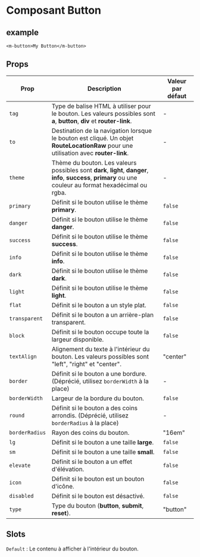 # Composant Button

## example

```Vue
<m-button>My Button</m-button>
```

## Props

| Prop           | Description                                                                                                                                                   | Valeur par défaut |
| -------------- | ------------------------------------------------------------------------------------------------------------------------------------------------------------- | ----------------- |
| `tag`          | Type de balise HTML à utiliser pour le bouton. Les valeurs possibles sont **a**, **button**, **div** et **router-link**.                                      | -                 |
| `to`           | Destination de la navigation lorsque le bouton est cliqué. Un objet **RouteLocationRaw** pour une utilisation avec **router-link**.                           | -                 |
| `theme`        | Thème du bouton. Les valeurs possibles sont **dark**, **light**, **danger**, **info**, **success**, **primary** ou une couleur au format hexadécimal ou rgba. | -                 |
| `primary`      | Définit si le bouton utilise le thème **primary**.                                                                                                            | `false`           |
| `danger`       | Définit si le bouton utilise le thème **danger**.                                                                                                             | `false`           |
| `success`      | Définit si le bouton utilise le thème **success**.                                                                                                            | `false`           |
| `info`         | Définit si le bouton utilise le thème **info**.                                                                                                               | `false`           |
| `dark`         | Définit si le bouton utilise le thème **dark**.                                                                                                               | `false`           |
| `light`        | Définit si le bouton utilise le thème **light**.                                                                                                              | `false`           |
| `flat`         | Définit si le bouton a un style plat.                                                                                                                         | `false`           |
| `transparent`  | Définit si le bouton a un arrière-plan transparent.                                                                                                           | `false`           |
| `block`        | Définit si le bouton occupe toute la largeur disponible.                                                                                                      | `false`           |
| `textAlign`    | Alignement du texte à l'intérieur du bouton. Les valeurs possibles sont "left", "right" et "center".                                                          | "center"          |
| `border`       | Définit si le bouton a une bordure. (Déprécié, utilisez `borderWidth` à la place)                                                                             | -                 |
| `borderWidth`  | Largeur de la bordure du bouton.                                                                                                                              | `false`           |
| `round`        | Définit si le bouton a des coins arrondis. (Déprécié, utilisez `borderRadius` à la place)                                                                     | -                 |
| `borderRadius` | Rayon des coins du bouton.                                                                                                                                    | "16em"            |
| `lg`           | Définit si le bouton a une taille **large**.                                                                                                                  | `false`           |
| `sm`           | Définit si le bouton a une taille **small**.                                                                                                                  | `false`           |
| `elevate`      | Définit si le bouton a un effet d'élévation.                                                                                                                  | `false`           |
| `icon`         | Définit si le bouton est un bouton d'icône.                                                                                                                   | `false`           |
| `disabled`     | Définit si le bouton est désactivé.                                                                                                                           | `false`           |
| `type`         | Type du bouton (**button**, **submit**, **reset**).                                                                                                           | "button"          |

## Slots

`Default` : Le contenu à afficher à l'intérieur du bouton.
